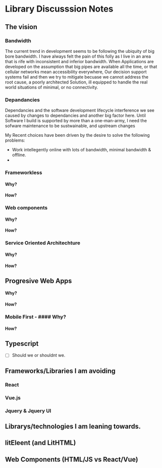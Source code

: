 # Library Discusssion Notes

## The vision

### Bandwidth
The current trend in development seems to be following the ubiquity of big bore bandwidth. I have always felt the pain of this folly as I live in an area that is rife with inconsistent and inferior bandwidth. When Applications are developed on the assumption that big pipes are available all the time, or that cellular networks mean accessibility everywhere, Our decision support systems fail and then we try to mitigate becuase we cannot address the root cause, a poorly architected Solution, ill equipped to handle the real world situations of minimal, or no connectivity.

### Depandancies
Dependancies and the software development lifecycle interference we see caused by changes to dependancies and another big factor here. Until Software I build is supported by more than a one-man-army, I need the sofware maintenance to be sustwainable, and upstream changes

My Recent choices have been driven by the desire to solve the following problems:

* Work intellegently online with lots of bandwidth, minimal bandwidth & offline.
*

### Frameworkless
#### Why?

#### How?

### Web components
#### Why?
#### How?

### Service Oriented Architechture
#### Why?
#### How?

## Progresive Web Apps
#### Why?
#### How?

### Mobile First - #### Why?
#### How?

## Typescript

- [ ] Should we or shouldnt we.

## Frameworks/Libraries I am avoiding

### React

### Vue.js

### Jquery & Jquery UI

## Librarys/technologies I am leaning towards.

## litEleent (and LitHTML)

## Web Components (HTML/JS vs React/Vue)


